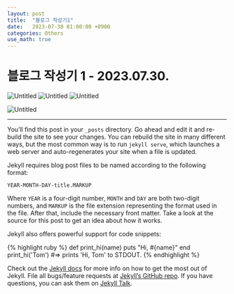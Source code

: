 ```yaml
---
layout: post
title:  "블로그 작성기1"
date:   2023-07-30 01:00:00 +0900
categories: Others
use_math: true
---
```


# 블로그 작성기 1 - 2023.07.30.


![Untitled](https://agency301.github.io/assets/img/Record1/image2.jpg)
![Untitled](https://agency301.github.io/assets/img/Record1/image3.jpg)
![Untitled](https://agency301.github.io/assets/img/Record1/image4.jpg)







![Untitled](https://agency301.github.io/assets/img/Record1/image1.jpg)


-----------------
You’ll find this post in your `_posts` directory. Go ahead and edit it and re-build the site to see your changes. You can rebuild the site in many different ways, but the most common way is to run `jekyll serve`, which launches a web server and auto-regenerates your site when a file is updated.

Jekyll requires blog post files to be named according to the following format:

`YEAR-MONTH-DAY-title.MARKUP`

Where `YEAR` is a four-digit number, `MONTH` and `DAY` are both two-digit numbers, and `MARKUP` is the file extension representing the format used in the file. After that, include the necessary front matter. Take a look at the source for this post to get an idea about how it works.

Jekyll also offers powerful support for code snippets:

{% highlight ruby %}
def print_hi(name)
  puts "Hi, #{name}"
end
print_hi('Tom')
#=> prints 'Hi, Tom' to STDOUT.
{% endhighlight %}

Check out the [Jekyll docs][jekyll-docs] for more info on how to get the most out of Jekyll. File all bugs/feature requests at [Jekyll’s GitHub repo][jekyll-gh]. If you have questions, you can ask them on [Jekyll Talk][jekyll-talk].

[jekyll-docs]: https://jekyllrb.com/docs/home
[jekyll-gh]:   https://github.com/jekyll/jekyll
[jekyll-talk]: https://talk.jekyllrb.com/
